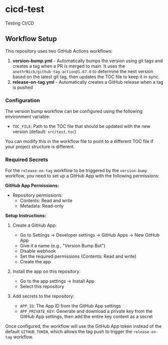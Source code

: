 # cicd-test
Testing CI/CD

## Workflow Setup

This repository uses two GitHub Actions workflows:

1. **version-bump.yml** - Automatically bumps the version using git tags and creates a tag when a PR is merged to main. It uses the `anothrNick/github-tag-action@1.67.0` to determine the next version based on the latest git tag, then updates the TOC file to keep it in sync.
2. **release-on-tag.yml** - Automatically creates a GitHub release when a tag is pushed

### Configuration

The version bump workflow can be configured using the following environment variable:

- `TOC_FILE`: Path to the TOC file that should be updated with the new version (default: `src/test.toc`)

You can modify this in the workflow file to point to a different TOC file if your project structure is different.

### Required Secrets

For the `release-on-tag` workflow to be triggered by the `version-bump` workflow, you need to set up a GitHub App with the following permissions:

**GitHub App Permissions:**
- Repository permissions:
  - Contents: Read and write
  - Metadata: Read-only

**Setup Instructions:**

1. Create a GitHub App:
   - Go to Settings → Developer settings → GitHub Apps → New GitHub App
   - Give it a name (e.g., "Version Bump Bot")
   - Disable webhook
   - Set the required permissions (Contents: Read and write)
   - Create the app

2. Install the app on this repository:
   - Go to the app settings → Install App
   - Select this repository

3. Add secrets to the repository:
   - `APP_ID`: The App ID from the GitHub App settings
   - `APP_PRIVATE_KEY`: Generate and download a private key from the GitHub App settings, then add the entire key content as a secret

Once configured, the workflow will use the GitHub App token instead of the default `GITHUB_TOKEN`, which allows the tag push to trigger the `release-on-tag` workflow.
